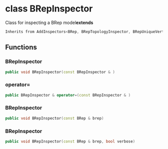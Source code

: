 # class BRepInspector

Class for inspecting a BRep model**extends**

```cpp
Inherits from AddInspectors<BRep, BRepTopologyInspector, BRepUniqueVerticesColocation, BRepComponentMeshesAdjacency, BRepComponentMeshesColocation, BRepComponentMeshesDegeneration, BRepComponentMeshesManifold, BRepMeshesIntersections>
```

## Functions

### BRepInspector

```cpp
public void BRepInspector(const BRepInspector & )
```

### operator=

```cpp
public BRepInspector & operator=(const BRepInspector & )
```

### BRepInspector

```cpp
public void BRepInspector(const BRep & brep)
```

### BRepInspector

```cpp
public void BRepInspector(const BRep & brep, bool verbose)
```
